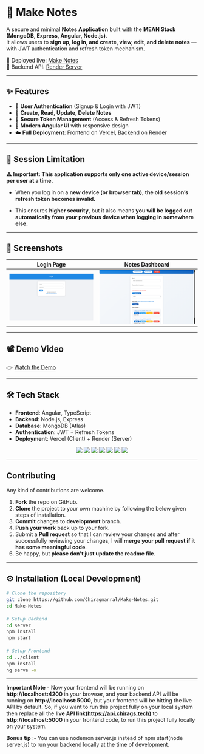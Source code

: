 # 📝 Make Notes

A secure and minimal **Notes Application** built with the **MEAN Stack (MongoDB, Express, Angular, Node.js)**.  
It allows users to **sign up, log in, and create, view, edit, and delete notes** — with JWT authentication and refresh token mechanism.  

🚀 Deployed live: [Make Notes](https://www.chirags.tech/login)  
🔗 Backend API: [Render Server](https://api.chirags.tech)

---

## ✨ Features
- 🔐 **User Authentication** (Signup & Login with JWT)
- 📝 **Create, Read, Update, Delete Notes**
- 💾 **Secure Token Management** (Access & Refresh Tokens)
- 🎨 **Modern Angular UI** with responsive design
- ☁️ **Full Deployment**: Frontend on Vercel, Backend on Render

---

## 🔐 Session Limitation
**⚠️ Important: This application supports only one active device/session per user at a time.**

- When you log in on a **new device (or browser tab), the old session’s refresh token becomes invalid.**

- This ensures **higher security**, but it also means **you will be logged out automatically from your previous device when logging in somewhere else.**

---

## 📸 Screenshots
| Login Page | Notes Dashboard |
|------------|-----------------|
| ![Login](./assets/login.png) | ![Notes](./assets/notes.png) |

---

## 📽 Demo Video
👉 [Watch the Demo](https://www.youtube.com/watch?v=SK_OKUozgmc)

---

## 🛠 Tech Stack
- **Frontend**: Angular, TypeScript
- **Backend**: Node.js, Express
- **Database**: MongoDB (Atlas)
- **Authentication**: JWT + Refresh Tokens
- **Deployment**: Vercel (Client) + Render (Server)

<p align="center">
  <img src="https://img.shields.io/badge/Angular-DD0031?style=for-the-badge&logo=angular&logoColor=white" />
  <img src="https://img.shields.io/badge/Node.js-43853D?style=for-the-badge&logo=node.js&logoColor=white" />
  <img src="https://img.shields.io/badge/Express.js-000000?style=for-the-badge&logo=express&logoColor=white" />
  <img src="https://img.shields.io/badge/MongoDB-4EA94B?style=for-the-badge&logo=mongodb&logoColor=white" />
  <img src="https://img.shields.io/badge/TypeScript-007ACC?style=for-the-badge&logo=typescript&logoColor=white" />
  <img src="https://img.shields.io/badge/Vercel-000000?style=for-the-badge&logo=vercel&logoColor=white" />
  <img src="https://img.shields.io/badge/Render-46E3B7?style=for-the-badge&logo=render&logoColor=white" />
</p>

---

## Contributing

Any kind of contributions are welcome.
  1. **Fork** the repo on GitHub.
  2. **Clone** the project to your own machine by following the below given steps of installation.
  3. **Commit** changes to **development** branch.
  4. **Push your work** back up to your fork.
  5. Submit a **Pull request** so that I can review your changes and after successfully reviewing your changes, I will **merge your pull request if it has some meaningful code**.
  6. Be happy, but **please don't just update the readme file**.
---

## ⚙️ Installation (Local Development)

```bash
# Clone the repository
git clone https://github.com/Chiragmanral/Make-Notes.git
cd Make-Notes

# Setup Backend
cd server
npm install
npm start

# Setup Frontend
cd ../client
npm install
ng serve -o

```

---

**Important Note** - Now your frontend will be running on **http://localhost:4200** in your browser, and your backend API will be running on **http://localhost:5000**, but your frontend will be hitting the live API by default. So, if you want to run this project fully on your local system then replace all the **live API link(https://api.chirags.tech)** to **http://localhost:5000** in your frontend code, to run this project fully locally on your system.

**Bonus tip** :- You can use nodemon server.js instead of npm start(node server.js) to run your backend locally at the time of development.
